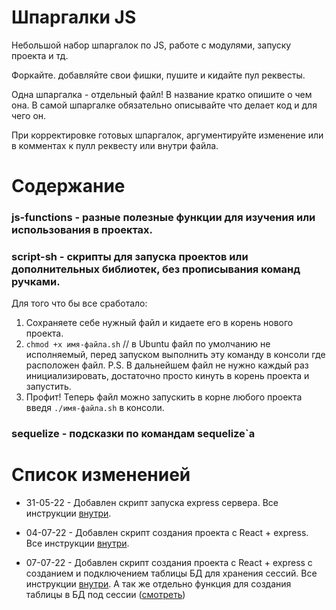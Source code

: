 # Шпаргалки JS


Небольшой набор шпаргалок по JS, работе с модулями, запуску проекта и тд.

Форкайте. добавляйте свои фишки, пушите и кидайте пул реквесты.

Одна шпаргалка - отдельный файл! В название кратко опишите о чем она. В самой шпаргалке обязательно описывайте что делает код и для чего он.

При корректировке готовых шпаргалок, аргументируйте изменение или в комментах к пулл реквесту или внутри файла.



# Содержание

### js-functions - разные полезные функции для изучения или использования в проектах.

### script-sh - скрипты для запуска проектов или дополнительных библиотек, без прописывания команд ручками.

Для того что бы все сработало:
1) Сохраняете себе нужный файл и кидаете его в корень нового проекта.
2) `chmod +x имя-файла.sh`  // в Ubuntu файл по умолчанию не исполняемый, перед запуском выполнить эту команду в консоли где расположен файл.
P.S. В дальнейшем файл не нужно каждый раз инициализировать, достаточно просто кинуть в корень проекта и запустить.
3) Профит! Теперь файл можно запускить в корне любого проекта введя `./имя-файла.sh` в консоли.

### sequelize - подсказки по командам sequelize`a



# Список измененией

* 31-05-22 - Добавлен скрипт запуска express сервера. Все инструкции [внутри](./script-sh/start-server-express.sh). 

* 04-07-22 - Добавлен скрипт создания проекта с React + express. Все инструкции [внутри](./script-sh/react-express-sessionInFilestore.sh). 

* 07-07-22 - Добавлен скрипт создания проекта с React + express с созданием и подключением таблицы БД для хранения сессий. Все инструкции [внутри](./script-sh/react-express-sessionInFilestore.sh). А так же отдельно функция для создания таблицы в БД под сессии ([смотреть](./js-functions\createSessionStorePostgres))
